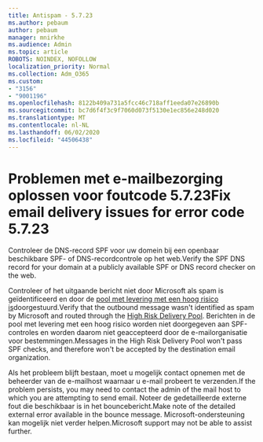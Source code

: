```yaml
---
title: Antispam - 5.7.23
ms.author: pebaum
author: pebaum
manager: mnirkhe
ms.audience: Admin
ms.topic: article
ROBOTS: NOINDEX, NOFOLLOW
localization_priority: Normal
ms.collection: Adm_O365
ms.custom:
- "3156"
- "9001196"
ms.openlocfilehash: 8122b409a731a5fcc46c718aff1eeda07e26890b
ms.sourcegitcommit: bc7d6f4f3c9f7060d073f5130e1ec856e248d020
ms.translationtype: MT
ms.contentlocale: nl-NL
ms.lasthandoff: 06/02/2020
ms.locfileid: "44506438"
---
```

# <a name="fix-email-delivery-issues-for-error-code-5723"></a><span data-ttu-id="bf8a1-102">Problemen met e-mailbezorging oplossen voor foutcode 5.7.23</span><span class="sxs-lookup"><span data-stu-id="bf8a1-102">Fix email delivery issues for error code 5.7.23</span></span>

<span data-ttu-id="bf8a1-103">Controleer de DNS-record SPF voor uw domein bij een openbaar beschikbare SPF- of DNS-recordcontrole op het web.</span><span class="sxs-lookup"><span data-stu-id="bf8a1-103">Verify the SPF DNS record for your domain at a publicly available SPF or DNS record checker on the web.</span></span>

<span data-ttu-id="bf8a1-104">Controleer of het uitgaande bericht niet door Microsoft als spam is geïdentificeerd en door de [pool met levering met een hoog risico is](https://docs.microsoft.com/microsoft-365/security/office-365-security/high-risk-delivery-pool-for-outbound-messages)doorgestuurd.</span><span class="sxs-lookup"><span data-stu-id="bf8a1-104">Verify that the outbound message wasn't identified as spam by Microsoft and routed through the [High Risk Delivery Pool](https://docs.microsoft.com/microsoft-365/security/office-365-security/high-risk-delivery-pool-for-outbound-messages).</span></span> <span data-ttu-id="bf8a1-105">Berichten in de pool met levering met een hoog risico worden niet doorgegeven aan SPF-controles en worden daarom niet geaccepteerd door de e-mailorganisatie voor bestemmingen.</span><span class="sxs-lookup"><span data-stu-id="bf8a1-105">Messages in the High Risk Delivery Pool won't pass SPF checks, and therefore won't be accepted by the destination email organization.</span></span>

<span data-ttu-id="bf8a1-106">Als het probleem blijft bestaan, moet u mogelijk contact opnemen met de beheerder van de e-mailhost waarnaar u e-mail probeert te verzenden.</span><span class="sxs-lookup"><span data-stu-id="bf8a1-106">If the problem persists, you may need to contact the admin of the mail host to which you are attempting to send email.</span></span> <span data-ttu-id="bf8a1-107">Noteer de gedetailleerde externe fout die beschikbaar is in het bouncebericht.</span><span class="sxs-lookup"><span data-stu-id="bf8a1-107">Make note of the detailed external error available in the bounce message.</span></span> <span data-ttu-id="bf8a1-108">Microsoft-ondersteuning kan mogelijk niet verder helpen.</span><span class="sxs-lookup"><span data-stu-id="bf8a1-108">Microsoft support may not be able to assist further.</span></span>
